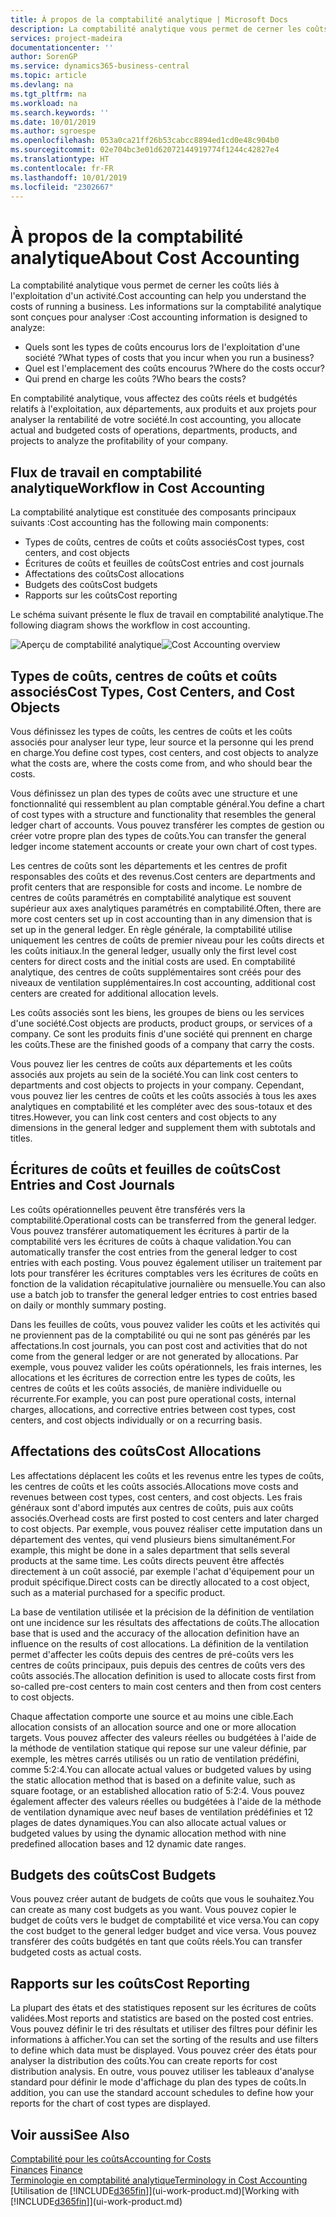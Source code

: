 ```yaml
---
title: À propos de la comptabilité analytique | Microsoft Docs
description: La comptabilité analytique vous permet de cerner les coûts liés à l'exploitation d'un activié.
services: project-madeira
documentationcenter: ''
author: SorenGP
ms.service: dynamics365-business-central
ms.topic: article
ms.devlang: na
ms.tgt_pltfrm: na
ms.workload: na
ms.search.keywords: ''
ms.date: 10/01/2019
ms.author: sgroespe
ms.openlocfilehash: 053a0ca21ff26b53cabcc8894ed1cd0e48c904b0
ms.sourcegitcommit: 02e704bc3e01d62072144919774f1244c42827e4
ms.translationtype: HT
ms.contentlocale: fr-FR
ms.lasthandoff: 10/01/2019
ms.locfileid: "2302667"
---
```

# <a name="about-cost-accounting"></a><span data-ttu-id="326bd-103">À propos de la comptabilité analytique</span><span class="sxs-lookup"><span data-stu-id="326bd-103">About Cost Accounting</span></span>
<span data-ttu-id="326bd-104">La comptabilité analytique vous permet de cerner les coûts liés à l'exploitation d'un activité.</span><span class="sxs-lookup"><span data-stu-id="326bd-104">Cost accounting can help you understand the costs of running a business.</span></span> <span data-ttu-id="326bd-105">Les informations sur la comptabilité analytique sont conçues pour analyser :</span><span class="sxs-lookup"><span data-stu-id="326bd-105">Cost accounting information is designed to analyze:</span></span>  

-   <span data-ttu-id="326bd-106">Quels sont les types de coûts encourus lors de l'exploitation d'une société ?</span><span class="sxs-lookup"><span data-stu-id="326bd-106">What types of costs that you incur when you run a business?</span></span>  
-   <span data-ttu-id="326bd-107">Quel est l'emplacement des coûts encourus ?</span><span class="sxs-lookup"><span data-stu-id="326bd-107">Where do the costs occur?</span></span>  
-   <span data-ttu-id="326bd-108">Qui prend en charge les coûts ?</span><span class="sxs-lookup"><span data-stu-id="326bd-108">Who bears the costs?</span></span>  

<span data-ttu-id="326bd-109">En comptabilité analytique, vous affectez des coûts réels et budgétés relatifs à l'exploitation, aux départements, aux produits et aux projets pour analyser la rentabilité de votre société.</span><span class="sxs-lookup"><span data-stu-id="326bd-109">In cost accounting, you allocate actual and budgeted costs of operations, departments, products, and projects to analyze the profitability of your company.</span></span>  

## <a name="workflow-in-cost-accounting"></a><span data-ttu-id="326bd-110">Flux de travail en comptabilité analytique</span><span class="sxs-lookup"><span data-stu-id="326bd-110">Workflow in Cost Accounting</span></span>  
<span data-ttu-id="326bd-111">La comptabilité analytique est constituée des composants principaux suivants :</span><span class="sxs-lookup"><span data-stu-id="326bd-111">Cost accounting has the following main components:</span></span>  

-   <span data-ttu-id="326bd-112">Types de coûts, centres de coûts et coûts associés</span><span class="sxs-lookup"><span data-stu-id="326bd-112">Cost types, cost centers, and cost objects</span></span>  
-   <span data-ttu-id="326bd-113">Écritures de coûts et feuilles de coûts</span><span class="sxs-lookup"><span data-stu-id="326bd-113">Cost entries and cost journals</span></span>  
-   <span data-ttu-id="326bd-114">Affectations des coûts</span><span class="sxs-lookup"><span data-stu-id="326bd-114">Cost allocations</span></span>  
-   <span data-ttu-id="326bd-115">Budgets des coûts</span><span class="sxs-lookup"><span data-stu-id="326bd-115">Cost budgets</span></span>
-   <span data-ttu-id="326bd-116">Rapports sur les coûts</span><span class="sxs-lookup"><span data-stu-id="326bd-116">Cost reporting</span></span>  

<span data-ttu-id="326bd-117">Le schéma suivant présente le flux de travail en comptabilité analytique.</span><span class="sxs-lookup"><span data-stu-id="326bd-117">The following diagram shows the workflow in cost accounting.</span></span>  

<span data-ttu-id="326bd-118">![Aperçu de comptabilité analytique](media/costaccountingoverview.png "CostAccountingOverview")</span><span class="sxs-lookup"><span data-stu-id="326bd-118">![Cost Accounting overview](media/costaccountingoverview.png "CostAccountingOverview")</span></span>  

## <a name="cost-types-cost-centers-and-cost-objects"></a><span data-ttu-id="326bd-119">Types de coûts, centres de coûts et coûts associés</span><span class="sxs-lookup"><span data-stu-id="326bd-119">Cost Types, Cost Centers, and Cost Objects</span></span>  
<span data-ttu-id="326bd-120">Vous définissez les types de coûts, les centres de coûts et les coûts associés pour analyser leur type, leur source et la personne qui les prend en charge.</span><span class="sxs-lookup"><span data-stu-id="326bd-120">You define cost types, cost centers, and cost objects to analyze what the costs are, where the costs come from, and who should bear the costs.</span></span>  

<span data-ttu-id="326bd-121">Vous définissez un plan des types de coûts avec une structure et une fonctionnalité qui ressemblent au plan comptable général.</span><span class="sxs-lookup"><span data-stu-id="326bd-121">You define a chart of cost types with a structure and functionality that resembles the general ledger chart of accounts.</span></span> <span data-ttu-id="326bd-122">Vous pouvez transférer les comptes de gestion ou créer votre propre plan des types de coûts.</span><span class="sxs-lookup"><span data-stu-id="326bd-122">You can transfer the general ledger income statement accounts or create your own chart of cost types.</span></span>  

<span data-ttu-id="326bd-123">Les centres de coûts sont les départements et les centres de profit responsables des coûts et des revenus.</span><span class="sxs-lookup"><span data-stu-id="326bd-123">Cost centers are departments and profit centers that are responsible for costs and income.</span></span> <span data-ttu-id="326bd-124">Le nombre de centres de coûts paramétrés en comptabilité analytique est souvent supérieur aux axes analytiques paramétrés en comptabilité.</span><span class="sxs-lookup"><span data-stu-id="326bd-124">Often, there are more cost centers set up in cost accounting than in any dimension that is set up in the general ledger.</span></span> <span data-ttu-id="326bd-125">En règle générale, la comptabilité utilise uniquement les centres de coûts de premier niveau pour les coûts directs et les coûts initiaux.</span><span class="sxs-lookup"><span data-stu-id="326bd-125">In the general ledger, usually only the first level cost centers for direct costs and the initial costs are used.</span></span> <span data-ttu-id="326bd-126">En comptabilité analytique, des centres de coûts supplémentaires sont créés pour des niveaux de ventilation supplémentaires.</span><span class="sxs-lookup"><span data-stu-id="326bd-126">In cost accounting, additional cost centers are created for additional allocation levels.</span></span>  

<span data-ttu-id="326bd-127">Les coûts associés sont les biens, les groupes de biens ou les services d'une société.</span><span class="sxs-lookup"><span data-stu-id="326bd-127">Cost objects are products, product groups, or services of a company.</span></span> <span data-ttu-id="326bd-128">Ce sont les produits finis d'une société qui prennent en charge les coûts.</span><span class="sxs-lookup"><span data-stu-id="326bd-128">These are the finished goods of a company that carry the costs.</span></span>  

<span data-ttu-id="326bd-129">Vous pouvez lier les centres de coûts aux départements et les coûts associés aux projets au sein de la société.</span><span class="sxs-lookup"><span data-stu-id="326bd-129">You can link cost centers to departments and cost objects to projects in your company.</span></span> <span data-ttu-id="326bd-130">Cependant, vous pouvez lier les centres de coûts et les coûts associés à tous les axes analytiques en comptabilité et les compléter avec des sous-totaux et des titres.</span><span class="sxs-lookup"><span data-stu-id="326bd-130">However, you can link cost centers and cost objects to any dimensions in the general ledger and supplement them with subtotals and titles.</span></span>  

## <a name="cost-entries-and-cost-journals"></a><span data-ttu-id="326bd-131">Écritures de coûts et feuilles de coûts</span><span class="sxs-lookup"><span data-stu-id="326bd-131">Cost Entries and Cost Journals</span></span>  
<span data-ttu-id="326bd-132">Les coûts opérationnelles peuvent être transférés vers la comptabilité.</span><span class="sxs-lookup"><span data-stu-id="326bd-132">Operational costs can be transferred from the general ledger.</span></span> <span data-ttu-id="326bd-133">Vous pouvez transférer automatiquement les écritures à partir de la comptabilité vers les écritures de coûts à chaque validation.</span><span class="sxs-lookup"><span data-stu-id="326bd-133">You can automatically transfer the cost entries from the general ledger to cost entries with each posting.</span></span> <span data-ttu-id="326bd-134">Vous pouvez également utiliser un traitement par lots pour transférer les écritures comptables vers les écritures de coûts en fonction de la validation récapitulative journalière ou mensuelle.</span><span class="sxs-lookup"><span data-stu-id="326bd-134">You can also use a batch job to transfer the general ledger entries to cost entries based on daily or monthly summary posting.</span></span>  

<span data-ttu-id="326bd-135">Dans les feuilles de coûts, vous pouvez valider les coûts et les activités qui ne proviennent pas de la comptabilité ou qui ne sont pas générés par les affectations.</span><span class="sxs-lookup"><span data-stu-id="326bd-135">In cost journals, you can post cost and activities that do not come from the general ledger or are not generated by allocations.</span></span> <span data-ttu-id="326bd-136">Par exemple, vous pouvez valider les coûts opérationnels, les frais internes, les allocations et les écritures de correction entre les types de coûts, les centres de coûts et les coûts associés, de manière individuelle ou récurrente.</span><span class="sxs-lookup"><span data-stu-id="326bd-136">For example, you can post pure operational costs, internal charges, allocations, and corrective entries between cost types, cost centers, and cost objects individually or on a recurring basis.</span></span>  

## <a name="cost-allocations"></a><span data-ttu-id="326bd-137">Affectations des coûts</span><span class="sxs-lookup"><span data-stu-id="326bd-137">Cost Allocations</span></span>  
<span data-ttu-id="326bd-138">Les affectations déplacent les coûts et les revenus entre les types de coûts, les centres de coûts et les coûts associés.</span><span class="sxs-lookup"><span data-stu-id="326bd-138">Allocations move costs and revenues between cost types, cost centers, and cost objects.</span></span> <span data-ttu-id="326bd-139">Les frais généraux sont d'abord imputés aux centres de coûts, puis aux coûts associés.</span><span class="sxs-lookup"><span data-stu-id="326bd-139">Overhead costs are first posted to cost centers and later charged to cost objects.</span></span> <span data-ttu-id="326bd-140">Par exemple, vous pouvez réaliser cette imputation dans un département des ventes, qui vend plusieurs biens simultanément.</span><span class="sxs-lookup"><span data-stu-id="326bd-140">For example, this might be done in a sales department that sells several products at the same time.</span></span> <span data-ttu-id="326bd-141">Les coûts directs peuvent être affectés directement à un coût associé, par exemple l'achat d'équipement pour un produit spécifique.</span><span class="sxs-lookup"><span data-stu-id="326bd-141">Direct costs can be directly allocated to a cost object, such as a material purchased for a specific product.</span></span>  

<span data-ttu-id="326bd-142">La base de ventilation utilisée et la précision de la définition de ventilation ont une incidence sur les résultats des affectations de coûts.</span><span class="sxs-lookup"><span data-stu-id="326bd-142">The allocation base that is used and the accuracy of the allocation definition have an influence on the results of cost allocations.</span></span> <span data-ttu-id="326bd-143">La définition de la ventilation permet d'affecter les coûts depuis des centres de pré-coûts vers les centres de coûts principaux, puis depuis des centres de coûts vers des coûts associés.</span><span class="sxs-lookup"><span data-stu-id="326bd-143">The allocation definition is used to allocate costs first from so-called pre-cost centers to main cost centers and then from cost centers to cost objects.</span></span>  

<span data-ttu-id="326bd-144">Chaque affectation comporte une source et au moins une cible.</span><span class="sxs-lookup"><span data-stu-id="326bd-144">Each allocation consists of an allocation source and one or more allocation targets.</span></span> <span data-ttu-id="326bd-145">Vous pouvez affecter des valeurs réelles ou budgétées à l'aide de la méthode de ventilation statique qui repose sur une valeur définie, par exemple, les mètres carrés utilisés ou un ratio de ventilation prédéfini, comme 5:2:4.</span><span class="sxs-lookup"><span data-stu-id="326bd-145">You can allocate actual values or budgeted values by using the static allocation method that is based on a definite value, such as square footage, or an established allocation ratio of 5:2:4.</span></span> <span data-ttu-id="326bd-146">Vous pouvez également affecter des valeurs réelles ou budgétées à l'aide de la méthode de ventilation dynamique avec neuf bases de ventilation prédéfinies et 12 plages de dates dynamiques.</span><span class="sxs-lookup"><span data-stu-id="326bd-146">You can also allocate actual values or budgeted values by using the dynamic allocation method with nine predefined allocation bases and 12 dynamic date ranges.</span></span>  

## <a name="cost-budgets"></a><span data-ttu-id="326bd-147">Budgets des coûts</span><span class="sxs-lookup"><span data-stu-id="326bd-147">Cost Budgets</span></span>  
<span data-ttu-id="326bd-148">Vous pouvez créer autant de budgets de coûts que vous le souhaitez.</span><span class="sxs-lookup"><span data-stu-id="326bd-148">You can create as many cost budgets as you want.</span></span> <span data-ttu-id="326bd-149">Vous pouvez copier le budget de coûts vers le budget de comptabilité et vice versa.</span><span class="sxs-lookup"><span data-stu-id="326bd-149">You can copy the cost budget to the general ledger budget and vice versa.</span></span> <span data-ttu-id="326bd-150">Vous pouvez transférer des coûts budgétés en tant que coûts réels.</span><span class="sxs-lookup"><span data-stu-id="326bd-150">You can transfer budgeted costs as actual costs.</span></span>  

## <a name="cost-reporting"></a><span data-ttu-id="326bd-151">Rapports sur les coûts</span><span class="sxs-lookup"><span data-stu-id="326bd-151">Cost Reporting</span></span>  
<span data-ttu-id="326bd-152">La plupart des états et des statistiques reposent sur les écritures de coûts validées.</span><span class="sxs-lookup"><span data-stu-id="326bd-152">Most reports and statistics are based on the posted cost entries.</span></span> <span data-ttu-id="326bd-153">Vous pouvez définir le tri des résultats et utiliser des filtres pour définir les informations à afficher.</span><span class="sxs-lookup"><span data-stu-id="326bd-153">You can set the sorting of the results and use filters to define which data must be displayed.</span></span> <span data-ttu-id="326bd-154">Vous pouvez créer des états pour analyser la distribution des coûts.</span><span class="sxs-lookup"><span data-stu-id="326bd-154">You can create reports for cost distribution analysis.</span></span> <span data-ttu-id="326bd-155">En outre, vous pouvez utiliser les tableaux d'analyse standard pour définir le mode d'affichage du plan des types de coûts.</span><span class="sxs-lookup"><span data-stu-id="326bd-155">In addition, you can use the standard account schedules to define how your reports for the chart of cost types are displayed.</span></span>  

## <a name="see-also"></a><span data-ttu-id="326bd-156">Voir aussi</span><span class="sxs-lookup"><span data-stu-id="326bd-156">See Also</span></span>  
 [<span data-ttu-id="326bd-157">Comptabilité pour les coûts</span><span class="sxs-lookup"><span data-stu-id="326bd-157">Accounting for Costs</span></span>](finance-manage-cost-accounting.md)  
 <span data-ttu-id="326bd-158">[Finances](finance.md) </span><span class="sxs-lookup"><span data-stu-id="326bd-158">[Finance](finance.md) </span></span>  
 [<span data-ttu-id="326bd-159">Terminologie en comptabilité analytique</span><span class="sxs-lookup"><span data-stu-id="326bd-159">Terminology in Cost Accounting</span></span>](finance-terminology-in-cost-accounting.md)  
 <span data-ttu-id="326bd-160">[Utilisation de [!INCLUDE[d365fin](includes/d365fin_md.md)]](ui-work-product.md)</span><span class="sxs-lookup"><span data-stu-id="326bd-160">[Working with [!INCLUDE[d365fin](includes/d365fin_md.md)]](ui-work-product.md)</span></span>
